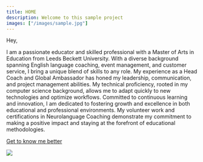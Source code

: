 ```yaml
---
title: HOME
description: Welcome to this sample project
images: ["/images/sample.jpg"]
---
```


Hey,

I am a passionate educator and skilled professional with a Master of Arts in Education from Leeds Beckett University. With a diverse background spanning English language coaching, event management, and customer service, I bring a unique blend of skills to any role. My experience as a Head Coach and Global Ambassador has honed my leadership, communication, and project management abilities. My technical proficiency, rooted in my computer science background, allows me to adapt quickly to new technologies and optimize workflows. Committed to continuous learning and innovation, I am dedicated to fostering growth and excellence in both educational and professional environments. My volunteer work and certifications in Neurolanguage Coaching demonstrate my commitment to making a positive impact and staying at the forefront of educational methodologies.
<br>

[Get to know me better](/about "Get to know me better")
<p>
<img src="/images/graduation.jpg">
